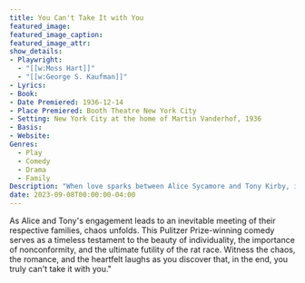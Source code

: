 ```yaml
---
title: You Can't Take It with You 
featured_image:
featured_image_caption: 
featured_image_attr:
show_details: 
- Playwright:
  - "[[w:Moss Hart]]"
  - "[[w:George S. Kaufman]]"
- Lyrics: 
- Book: 
- Date Premiered: 1936-12-14
- Place Premiered: Booth Theatre New York City
- Setting: New York City at the home of Martin Vanderhof, 1936
- Basis: 
- Website: 
Genres:
  - Play
  - Comedy
  - Drama
  - Family
Description: "When love sparks between Alice Sycamore and Tony Kirby, it's more than just a union of two souls—it's a collision of two wildly different families. Alice hails from a household of eccentrics who march to the beat of their own drums, while Tony is the scion of a Wall Street clan obsessed with status and wealth."
date: 2023-09-08T00:00:00-04:00
---
```

As Alice and Tony's engagement leads to an inevitable meeting of their respective families, chaos unfolds. This Pulitzer Prize-winning comedy serves as a timeless testament to the beauty of individuality, the importance of nonconformity, and the ultimate futility of the rat race. Witness the chaos, the romance, and the heartfelt laughs as you discover that, in the end, you truly can't take it with you."
